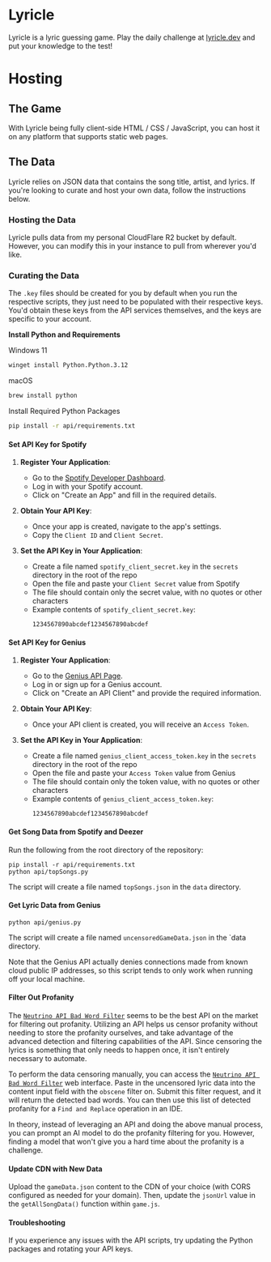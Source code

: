 # Lyricle

Lyricle is a lyric guessing game. Play the daily challenge at [lyricle.dev](https://lyricle.dev) and put your knowledge to the test!

# Hosting

## The Game

With Lyricle being fully client-side HTML / CSS / JavaScript, you can host it on any platform that supports static web pages.

## The Data

Lyricle relies on JSON data that contains the song title, artist, and lyrics. If you're looking to curate and host your own data, follow the instructions below.

### Hosting the Data

Lyricle pulls data from my personal CloudFlare R2 bucket by default. However, you can modify this in your instance to pull from wherever you'd like.

### Curating the Data

The `.key` files should be created for you by default when you run the respective scripts, they just need to be populated with their respective keys. You'd obtain these keys from the API services themselves, and the keys are specific to your account.

**Install Python and Requirements**

Windows 11
```sh
winget install Python.Python.3.12
```

macOS
```sh
brew install python
```

Install Required Python Packages
```sh
pip install -r api/requirements.txt
```

#### Set API Key for Spotify

1. **Register Your Application**: 
   - Go to the [Spotify Developer Dashboard](https://developer.spotify.com/dashboard/).
   - Log in with your Spotify account.
   - Click on "Create an App" and fill in the required details.

2. **Obtain Your API Key**:
   - Once your app is created, navigate to the app's settings.
   - Copy the `Client ID` and `Client Secret`.

3. **Set the API Key in Your Application**:
   - Create a file named `spotify_client_secret.key` in the `secrets` directory in the root of the repo
   - Open the file and paste your `Client Secret` value from Spotify
   - The file should contain only the secret value, with no quotes or other characters
   - Example contents of `spotify_client_secret.key`:
     ```
     1234567890abcdef1234567890abcdef
     ```

#### Set API Key for Genius

1. **Register Your Application**:
   - Go to the [Genius API Page](https://genius.com/api-clients).
   - Log in or sign up for a Genius account.
   - Click on "Create an API Client" and provide the required information.

2. **Obtain Your API Key**:
   - Once your API client is created, you will receive an `Access Token`.

3. **Set the API Key in Your Application**:
   - Create a file named `genius_client_access_token.key` in the `secrets` directory in the root of the repo
   - Open the file and paste your `Access Token` value from Genius
   - The file should contain only the token value, with no quotes or other characters
   - Example contents of `genius_client_access_token.key`:
     ```
     1234567890abcdef1234567890abcdef
     ```

#### Get Song Data from Spotify and Deezer

Run the following from the root directory of the repository:

```
pip install -r api/requirements.txt
python api/topSongs.py
```

The script will create a file named `topSongs.json` in the `data` directory.

#### Get Lyric Data from Genius

```
python api/genius.py
```

The script will create a file named `uncensoredGameData.json` in the `data directory.

Note that the Genius API actually denies connections made from known cloud public IP addresses, so this script tends to only work when running off your local machine.

#### Filter Out Profanity

The [`Neutrino API Bad Word Filter`](https://www.neutrinoapi.com/account/tools/?api=bad-word-filter) seems to be the best API on the market for filtering out profanity. Utilizing an API helps us censor profanity without needing to store the profanity ourselves, and take advantage of the advanced detection and filtering capabilities of the API. Since censoring the lyrics is something that only needs to happen once, it isn't entirely necessary to automate.

To perform the data censoring manually, you can access the [`Neutrino API Bad Word Filter`](https://www.neutrinoapi.com/account/tools/?api=bad-word-filter) web interface. Paste in the uncensored lyric data into the content input field with the `obscene` filter on. Submit this filter request, and it will return the detected bad words. You can then use this list of detected profanity for a `Find and Replace` operation in an IDE.

In theory, instead of leveraging an API and doing the above manual process, you can prompt an AI model to do the profanity filtering for you. However, finding a model that won't give you a hard time about the profanity is a challenge.

#### Update CDN with New Data

Upload the `gameData.json` content to the CDN of your choice (with CORS configured as needed for your domain). Then, update the `jsonUrl` value in the `getAllSongData()` function within `game.js`.

#### Troubleshooting

If you experience any issues with the API scripts, try updating the Python packages and rotating your API keys.


